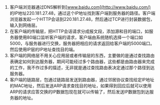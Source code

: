 1. 客户端浏览器通过DNS解析到[www.baidu.com](http://www.baidu.com/) 的IP地址220.181.27.48，通过这个IP地址找到客户端到服务器的路径。客户端浏览器发起一个HTTP会话到220.181.27.48，然后通过TCP进行封装数据包，输入到网络层。
2. 在客户端的传输层，把HTTP会话请求分成报文段，添加源和目的端口，如服务器使用80端口监听客户端的请求，客户端由系统随机选择一个端口如5000，与服务器进行交换，服务器把相应的请求返回给客户端的5000端口。然后使用IP层的IP地址查找目的端。
3. 客户端的网络层不用关心应用层或者传输层的东西，主要做的是通过查找路由表确定如何到达服务器，期间可能经过多个路由器，这些都是由路由器来完成的工作，我不作过多的描述，无非就是通过查找路由表决定通过那个路径到达服务器。
4. 客户端的链路层，包通过链路层发送到路由器，通过邻居协议查找给定IP地址的MAC地址，然后发送ARP请求查找目的地址，如果得到回应后就可以使用ARP的请求应答交换的IP数据包现在就可以传输了，然后发送IP数据包到达服务器的地址。
